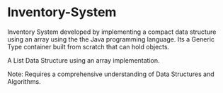 # Inventory-System
Inventory System developed by implementing a compact data structure using an array using the the Java programming language. Its a Generic Type container built from scratch that can hold objects.

A List Data Structure using an array implementation.

Note: Requires a comprehensive understanding of Data Structures and Algorithms.


